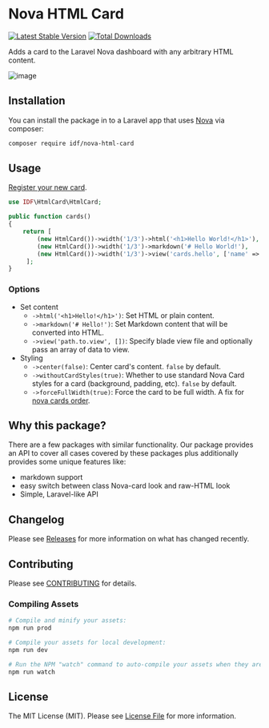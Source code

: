 # Nova HTML Card

[![Latest Stable Version](https://poser.pugx.org/idf/nova-html-card/v/stable)](https://packagist.org/packages/idf/nova-html-card)
[![Total Downloads](https://poser.pugx.org/idf/nova-html-card/downloads)](https://packagist.org/packages/idf/nova-html-card)

Adds a card to the Laravel Nova dashboard with any arbitrary HTML content.

![image](https://user-images.githubusercontent.com/5278175/60386958-35899080-9aa5-11e9-8e1f-b29e95c80d2c.png)

## Installation

You can install the package in to a Laravel app that uses [Nova](https://nova.laravel.com) via composer:

```bash
composer require idf/nova-html-card
```

## Usage

[Register your new card](https://nova.laravel.com/docs/2.0/customization/cards.html#registering-cards).

```php
use IDF\HtmlCard\HtmlCard;

public function cards()
{
    return [ 
        (new HtmlCard())->width('1/3')->html('<h1>Hello World!</h1>'),
        (new HtmlCard())->width('1/3')->markdown('# Hello World!'),
        (new HtmlCard())->width('1/3')->view('cards.hello', ['name' => 'World']),
     ];
}
```

### Options
 - Set content
     - `->html('<h1>Hello!</h1>')`: Set HTML or plain content.
     - `->markdown('# Hello!')`: Set Markdown content that will be converted into HTML.
     - `->view('path.to.view', [])`: Specify blade view file and optionally pass an array of data to view.
 - Styling
    - `->center(false)`: Center card's content. `false` by default. 
    - `->withoutCardStyles(true)`: Whether to use standard Nova Card styles for a card (background, padding, etc). `false` by default.
    - `->forceFullWidth(true)`: Force the card to be full width. A fix for [nova cards order](https://github.com/laravel/nova-issues/issues/1895). 


## Why this package?
There are a few packages with similar functionality.
Our package provides an API to cover all cases covered by these packages plus additionally provides some unique features like:
 - markdown support
 - easy switch between class Nova-card look and raw-HTML look
 - Simple, Laravel-like API

## Changelog

Please see [Releases](https://github.com/InteractionDesignFoundation/nova-html-card/releases) for more information on what has changed recently.

## Contributing

Please see [CONTRIBUTING](CONTRIBUTING.md) for details.

### Compiling Assets

```bash
# Compile and minify your assets:
npm run prod

# Compile your assets for local development:
npm run dev

# Run the NPM "watch" command to auto-compile your assets when they are changed:
npm run watch
```

## License

The MIT License (MIT). Please see [License File](LICENSE) for more information.
